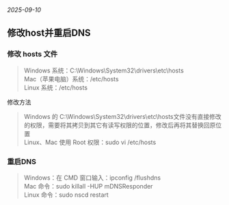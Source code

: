 *2025-09-10*

## 修改host并重启DNS

### 修改 hosts 文件

> Windows 系统：C:\Windows\System32\drivers\etc\hosts  
> Mac（苹果电脑）系统：/etc/hosts  
> Linux 系统：/etc/hosts

修改方法

> Windows 的 C:\Windows\System32\drivers\etc\hosts文件没有直接修改的权限，需要将其拷贝到其它有读写权限的位置，修改后再将其替换回原位置  
> Linux、Mac 使用 Root 权限：sudo vi /etc/hosts

### 重启DNS

> Windows：在 CMD 窗口输入：ipconfig /flushdns  
> Mac 命令：sudo killall -HUP mDNSResponder  
> Linux 命令：sudo nscd restart  
